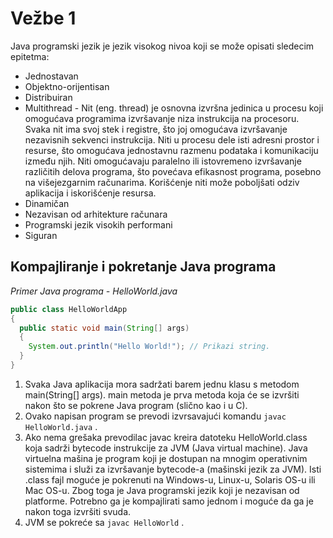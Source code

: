 # Vežbe 1  

Java programski jezik je jezik visokog nivoa koji se može opisati sledecim epitetma:
* Jednostavan
* Objektno-orijentisan
* Distribuiran
* Multithread - Nit (eng. thread) je osnovna izvršna jedinica u procesu koji omogućava programima izvršavanje niza instrukcija na procesoru. Svaka nit ima svoj stek i registre, što joj omogućava izvršavanje nezavisnih sekvenci instrukcija. Niti u procesu dele isti adresni prostor i resurse, što omogućava jednostavnu razmenu podataka i komunikaciju između njih. Niti omogućavaju paralelno ili istovremeno izvršavanje različitih delova programa, što povećava efikasnost programa, posebno na višejezgarnim računarima. Korišćenje niti može poboljšati odziv aplikacija i iskorišćenje resursa.
* Dinamičan
* Nezavisan od arhitekture računara
* Programski jezik visokih performani
* Siguran

## Kompajliranje i pokretanje Java programa

*Primer Java programa - HelloWorld.java*
```java
public class HelloWorldApp
{
  public static void main(String[] args)
  {
    System.out.println("Hello World!"); // Prikazi string.
  }
}
```

1. Svaka Java aplikacija mora sadržati barem jednu klasu s metodom main(String[] args). main metoda je prva metoda koja će se izvršiti nakon što se pokrene Java program (slično kao i u C).
2. Ovako napisan program se prevodi izvrsavajući komandu `javac HelloWorld.java` .
3. Ako nema grešaka prevodilac javac kreira datoteku HelloWorld.class koja sadrži bytecode instrukcije za JVM (Java virtual machine). Java virtuelna mašina je program koji je dostupan na mnogim operativnim sistemima i služi za izvršavanje bytecode-a (mašinski jezik za JVM). Isti .class fajl moguće je pokrenuti na
Windows-u, Linux-u, Solaris OS-u ili Mac OS-u. Zbog toga je Java programski jezik koji je nezavisan od platforme. Potrebno ga je kompajlirati samo jednom i moguće da ga je nakon toga izvršiti svuda.
4. JVM se pokreće sa `javac HelloWorld` .



